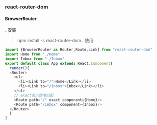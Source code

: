 ### react-router-dom  
#### BrowserRouter  
. 安装  
> npm install -s react-router-dom
. 使用
>   
```javascript  
import {BrowserRouter as Router,Route,Link} from "react-router-dom"
import Home from "./Home"
import Inbox from "./Inbox"
export default class App extends React.Component{
  render(){
  <Router>
    <ul>
      <li><Link to="/">Home</Link></li>
      <li><Link to="/inbox">Inbox</Link></li>
    </ul>
    // exact表示精准匹配
    <Route path="/" exact component={Home}/>
    <Route path="/inbox" component={Inbox}/>
  </Router>
  }
}  
```